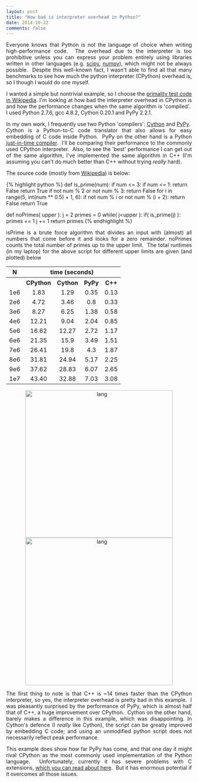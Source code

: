 ```yaml
---
layout: post
title: "How bad is interpreter overhead in Python?"
date: 2014-10-22
comments: false
---
```

<p style="text-align: justify;">
Everyone knows that Python is not the language of choice when writing high-performance code.  
The overhead due to the interpreter is too prohibitive 
unless you can express your problem entirely using libraries written in other languages 
(e.g. <a href="http://www.scipy.org/">scipy</a>, <a href="http://www.numpy.org/">numpy</a>), which might not be always possible.  
Despite this well-known fact, I wasn't able to find all that many benchmarks 
to see how much the python interpreter (CPython) overhead is, so I though I would do one myself.
</p>

<p style="text-align: justify;">
I wanted a simple but nontrivial example, so I choose the 
<a href="http://en.wikipedia.org/wiki/Primality_test" target="_blank">primality test code in Wikipedia</a>. 
I'm looking at how bad the interpreter overhead in CPython is and how the performance changes when the same algorithm is 'compiled'.  
I used Python 2.7.6, gcc 4.8.2, Cython 0.20.1 and PyPy 2.2.1.
</p>

<p style="text-align: justify;">
In my own work, I frequently use two Python 'compilers': 
<a href="http://cython.org">Cython</a> and <a href="http://pypy.org">PyPy</a>.  
Cython is a Python-to-C code translator that also allows for easy embedding of C code inside Python.  
PyPy on the other hand is a Python <a href="http://en.wikipedia.org/wiki/Just-in-time_compilation">just-in-time compiler</a>.  
I'll be comparing their performance to the commonly used CPython interpreter.  
Also, to see the 'best' performance I can get out of the same algorithm, I've implemented the same algorithm in C++ 
(I'm assuming you can't do much better than C++ without trying <em>really</em> hard).
</p>

<p style="text-align: justify;">
The source code (mostly from <a href="http://en.wikipedia.org/wiki/Primality_test" target="_blank">Wikipedia</a>) is below:
</p>


{% highlight python %}
def is_prime(num):
    if num <= 3:
        if num <= 1:
            return False
        return True
    if not num % 2 or not num % 3:
        return False
    for i in range(5, int(num ** 0.5) + 1, 6):
        if not num % i or not num % (i + 2):
            return False
    return True

def noPrimes( upper ):
    j = 2
    primes = 0
    while( j<upper ):
        if( is_prime(j) ):
            primes += 1
        j += 1
    return primes
{% endhighlight %}

<p style="text-align: justify;">
isPrime is a brute force algorithm that divides an input with (almost) all numbers that come before it and looks for a zero remainder. noPrimes counts the total number of primes up to the upper limit.  The total runtimes (in my laptop) for the above script for different upper limits are given (and plotted) below
</p>

<center>
<table style="text-align: center;" border="0" cellspacing="0" width=60% ><colgroup width="33"></colgroup> <colgroup width="63"></colgroup> <colgroup width="54"></colgroup> <colgroup width="45"></colgroup> <colgroup width="37"></colgroup>
<tbody>
<tr>
<th style="text-align: center;" align="center" height="17">N</td>
<th style="text-align: center;" colspan="4" align="left">time (seconds)</td>
</tr>
<tr>
<th align="left" height="17"></td>
<th style="text-align: center;" align="center">CPython</td>
<th style="text-align: center;" align="center">Cython</td>
<th style="text-align: center;" align="center">PyPy</td>
<th style="text-align: center;" align="center">C++</td>
</tr>
<tr>
<td align="center" height="17">1e6</td>
<td align="center">1.83</td>
<td align="center">1.29</td>
<td align="center">0.35</td>
<td align="center">0.13</td>
</tr>
<tr>
<td align="center" height="17">2e6</td>
<td align="center">4.72</td>
<td align="center">3.46</td>
<td align="center">0.8</td>
<td align="center">0.33</td>
</tr>
<tr>
<td align="center" height="17">3e6</td>
<td align="center">8.27</td>
<td align="center">6.25</td>
<td align="center">1.38</td>
<td align="center">0.58</td>
</tr>
<tr>
<td align="center" height="17">4e6</td>
<td align="center">12.21</td>
<td align="center">9.04</td>
<td align="center">2.04</td>
<td align="center">0.85</td>
</tr>
<tr>
<td align="center" height="17">5e6</td>
<td align="center">16.62</td>
<td align="center">12.27</td>
<td align="center">2.72</td>
<td align="center">1.17</td>
</tr>
<tr>
<td align="center" height="17">6e6</td>
<td align="center">21.35</td>
<td align="center">15.9</td>
<td align="center">3.49</td>
<td align="center">1.51</td>
</tr>
<tr>
<td align="center" height="17">7e6</td>
<td align="center">26.41</td>
<td align="center">19.8</td>
<td align="center">4.3</td>
<td align="center">1.87</td>
</tr>
<tr>
<td align="center" height="17">8e6</td>
<td align="center">31.81</td>
<td align="center">24.94</td>
<td align="center">5.17</td>
<td align="center">2.25</td>
</tr>
<tr>
<td align="center" height="17">9e6</td>
<td align="center">37.62</td>
<td align="center">28.83</td>
<td align="center">6.07</td>
<td align="center">2.65</td>
</tr>
<tr>
<td align="center" height="17">1e7</td>
<td align="center">43.40</td>
<td align="center">32.88</td>
<td align="center">7.03</td>
<td align="center">3.08</td>
</tr>
</tbody>
</table>
</center>

<center>
<img class="alignnone size-medium wp-image-163" src="{{ site.baseurl }}/images/python-overhead/lang.png" alt="lang" width="400"" />
<img class="alignnone size-medium wp-image-163" src="{{ site.baseurl }}/images/python-overhead/speedup.png" alt="lang" width="400"" />
</center>

<p style="text-align: justify;">
The first thing to note is that C++ is ~14 times faster than the CPython interpreter, so yes, the interpreter overhead is pretty bad in this example.  
I was pleasantly surprised by the performance of PyPy, which is almost half that of C++, a huge improvement over CPython.  
Cython on the other hand, barely makes a difference in this example, which was disappointing. 
In Cython's defence (I <em>really</em> like Cython), the script can be greatly improved by embedding C code; 
and using an unmodified python script does not necessarily reflect peak performance.
</p>

<p style="text-align: justify;">
This example does show how far PyPy has come, and that one day it might rival CPython as the most commonly used implementation of the Python language.  
Unfortunately, currently it has severe problems with C extensions, 
<a href="http://stackoverflow.com/questions/18946662/why-shouldnt-i-use-pypy-over-cpython-if-pypy-is-6-3-times-faster">which you can read about here</a>.  
But it has enormous potential if it overcomes all those issues.
</p>
